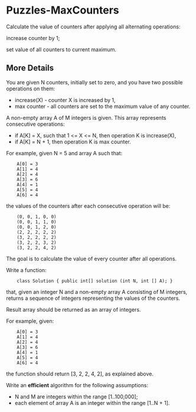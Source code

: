 # Puzzles-MaxCounters

Calculate the value of counters after applying all alternating operations:

increase counter by 1;

set value of all counters to current maximum.

## More Details

You are given N counters, initially set to zero, and you have two possible operations on them:

- increase(X) - counter X is increased by 1,
- max counter - all counters are set to the maximum value of any counter.

A non-empty array A of M integers is given. This array represents consecutive operations:

- if A[K] = X, such that 1 <= X <= N, then operation K is increase(X),
- if A[K] = N + 1, then operation K is max counter.

For example, given N = 5 and array A such that:

```
    A[0] = 3
    A[1] = 4
    A[2] = 4
    A[3] = 6
    A[4] = 1
    A[5] = 4
    A[6] = 4
```

the values of the counters after each consecutive operation will be:

```
    (0, 0, 1, 0, 0)
    (0, 0, 1, 1, 0)
    (0, 0, 1, 2, 0)
    (2, 2, 2, 2, 2)
    (3, 2, 2, 2, 2)
    (3, 2, 2, 3, 2)
    (3, 2, 2, 4, 2)
```

The goal is to calculate the value of every counter after all operations.

Write a function:

```
    class Solution { public int[] solution (int N, int [] A); }
```

that, given an integer N and a non-empty array A consisting of M integers,
returns a sequence of integers representing the values of the counters.

Result array should be returned as an array of integers.

For example, given:

```
    A[0] = 3
    A[1] = 4
    A[2] = 4
    A[3] = 6
    A[4] = 1
    A[5] = 4
    A[6] = 4
```

the function should return [3, 2, 2, 4, 2], as explained above.

Write an **efficient** algorithm for the following assumptions:

- N and M are integers within the range [1..100,000];
- each element of array A is an integer within the range [1..N + 1].

